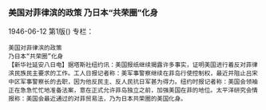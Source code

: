 ### 美国对菲律滨的政策  乃日本“共荣圈”化身

1946-06-12
第1版()
专栏：

    美国对菲律滨的政策
    乃日本“共荣圈”化身
    【新华社延安八日电】据塔斯社纽约讯：美国报纸继续揭露许多事实，证明美国进行着反对菲律滨民族民主要求的工作。工人日报记者称：美军事警察继续在菲岛行使控制权，最近并阻止吕宋中区军事警察长的去职，因为他反民主、反人民抗日军甚为得力。纽约时报记者称：美国会领袖正在急急忙忙地准备法案，意在正式允许菲岛独立之前，加强美国在菲的地位。太平洋研究会情报称：美国会最近通过的对菲贸易法，乃为日本共荣圈的美国化身。
